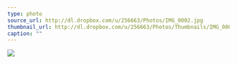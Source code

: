 ```yaml
---
type: photo
source_url: http://dl.dropbox.com/u/256663/Photos/IMG_0002.jpg
thumbnail_url: http://dl.dropbox.com/u/256663/Photos/Thumbnails/IMG_0002.jpg
caption: ""
---
```

![](http://dl.dropbox.com/u/256663/Photos/IMG_0002.jpg)